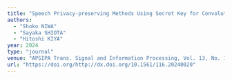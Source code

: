 ```yaml
---
title: "Speech Privacy-preserving Methods Using Secret Key for Convolutional Neural Network Models and Their Robustness Evaluation"
authors:
  - "Shoko NIWA"
  - "Sayaka SHIOTA"
  - "Hitoshi KIYA"
year: 2024
type: "journal"
venue: "APSIPA Trans. Signal and Information Processing, Vol. 13, No. 1, 2024-10-23."
url: "https://doi.org/http://dx.doi.org/10.1561/116.20240020"
---
```

